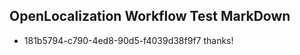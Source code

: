## OpenLocalization Workflow Test MarkDown

* 181b5794-c790-4ed8-90d5-f4039d38f9f7 
thanks!



<!--HONumber=Feb16_HO3-->
